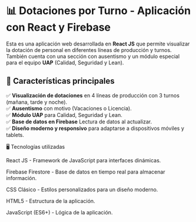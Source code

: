 # 📊 Dotaciones por Turno - Aplicación con React y Firebase

Esta es una aplicación web desarrollada en **React JS** que permite visualizar la dotación de personal en diferentes líneas de producción y turnos. También cuenta con una sección con ausentismo y un módulo especial para el equipo **UAP** (Calidad, Seguridad y Lean).

## 🚀 Características principales

✅ **Visualización de dotaciones** en 4 líneas de producción con 3 turnos (mañana, tarde y noche).  
✅ **Ausentismo** con motivo (Vacaciones o Licencia).  
✅ **Módulo UAP** para Calidad, Seguridad y Lean.  
✅ **Base de datos en Firebase** Lectura de datos al actualizar.  
✅ **Diseño moderno y responsivo** para adaptarse a dispositivos móviles y tablets.  

🖥️ Tecnologías utilizadas

React JS - Framework de JavaScript para interfaces dinámicas.

Firebase Firestore - Base de datos en tiempo real para almacenar información.

CSS Clásico - Estilos personalizados para un diseño moderno.

HTML5 - Estructura de la aplicación.

JavaScript (ES6+) - Lógica de la aplicación.